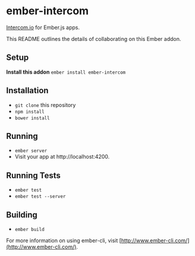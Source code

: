 # ember-intercom

[Intercom.io](http://intercom.io) for Ember.js apps. 

This README outlines the details of collaborating on this Ember addon.

## Setup

**Install this addon** `ember install ember-intercom`


## Installation

* `git clone` this repository
* `npm install`
* `bower install`

## Running

* `ember server`
* Visit your app at http://localhost:4200.

## Running Tests

* `ember test`
* `ember test --server`

## Building

* `ember build`

For more information on using ember-cli, visit [http://www.ember-cli.com/](http://www.ember-cli.com/).
